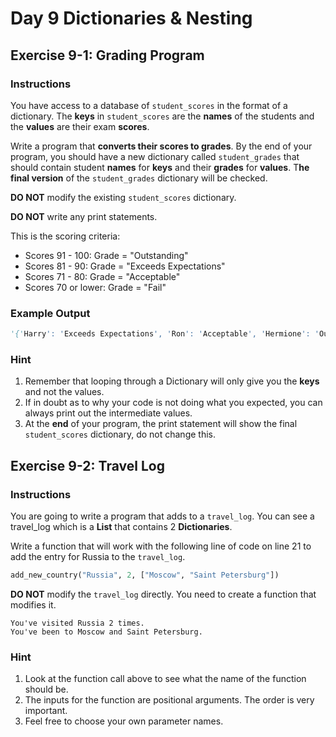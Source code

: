 # Day 9 Dictionaries & Nesting

## Exercise 9-1: Grading Program

### Instructions

You have access to a database of `student_scores` in the format of a dictionary. The **keys** in `student_scores` are the **names** of the students and the **values** are their exam **scores**.

Write a program that **converts their scores to grades**. By the end of your program, you should have a new dictionary called `student_grades` that should contain student **names** for **keys** and their **grades** for **values**. T**he final version** of the `student_grades` dictionary will be checked.

**DO NOT** modify the existing `student_scores` dictionary.

**DO NOT** write any print statements.

This is the scoring criteria:

- Scores 91 - 100: Grade = "Outstanding"
- Scores 81 - 90: Grade = "Exceeds Expectations"
- Scores 71 - 80: Grade = "Acceptable"
- Scores 70 or lower: Grade = "Fail"

### Example Output

```Python
'{'Harry': 'Exceeds Expectations', 'Ron': 'Acceptable', 'Hermione': 'Outstanding', 'Draco': 'Acceptable', 'Neville': 'Fail'}'
```

### Hint

1. Remember that looping through a Dictionary will only give you the **keys** and not the values.
2. If in doubt as to why your code is not doing what you expected, you can always print out the intermediate values.
3. At the **end** of your program, the print statement will show the final `student_scores` dictionary, do not change this.

## Exercise 9-2: Travel Log

### Instructions

You are going to write a program that adds to a `travel_log`. You can see a travel_log which is a **List** that contains 2 **Dictionaries**.

Write a function that will work with the following line of code on line 21 to add the entry for Russia to the `travel_log`.

```python
add_new_country("Russia", 2, ["Moscow", "Saint Petersburg"])
```

**DO NOT** modify the `travel_log` directly. You need to create a function that modifies it.

    You've visited Russia 2 times.
    You've been to Moscow and Saint Petersburg.

### Hint

1. Look at the function call above to see what the name of the function should be.
2. The inputs for the function are positional arguments. The order is very important.
3. Feel free to choose your own parameter names.
